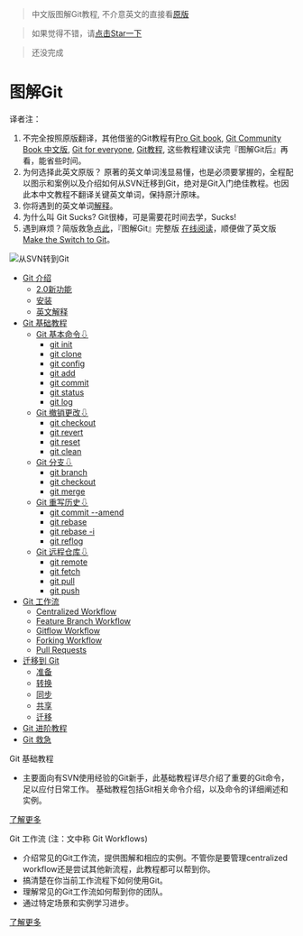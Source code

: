

> 中文版图解Git教程, 不介意英文的直接看[原版](https://www.atlassian.com/git)

> 如果觉得不错，请[点击Star一下](https://github.com/MTimer/Git-Sucks)

>  还没完成

图解Git
=======

译者注：
 1. 不完全按照原版翻译，其他借鉴的Git教程有[Pro Git book](http://git-scm.com/book/zh/), [Git Community Book 中文版](http://gitbook.liuhui998.com/index.html), [Git for everyone](http://anotheruiguy.gitbooks.io/gitforeveryone/), [Git教程](http://www.liaoxuefeng.com/), 这些教程建议读完『图解Git后』再看，能省些时间。
 2. 为何选择此英文原版？ 原著的英文单词浅显易懂，也是必须要掌握的，全程配以图示和案例以及介绍如何从SVN迁移到Git，绝对是Git入门绝佳教程。也因此本中文教程不翻译关键英文单词，保持原汁原味。
 3. 你将遇到的英文单词[解释](intro/git-trans.md)。
 4. 为什么叫 Git Sucks? Git很棒，可是需要花时间去学，Sucks!
 5. 遇到麻烦？简版救急[点此](sos/README.md)，『图解Git』完整版 [在线阅读](http://MTimer.github.io/Git-Sucks)，顺便做了英文版 [Make the Switch to Git](http://MTimer.github.io/Make-the-Switch-to-Git)。

![从SVN转到Git](https://gp1.wac.edgecastcdn.net/8029C4/wac-small/wac/landing/git/pageSections/0/contentColumnTwo/0/imageBinary/git_home.png)


* [Git 介绍](intro/README.md)
   * [2.0新功能](intro/git-2.0.md)
   * [安装](intro/git-install.md)
   * [英文解释](intro/git-trans.md)
* [Git 基础教程](tutorial/README.md)
   * [Git 基本命令⇩](tutorial/git-basics/README.md)
     * [git init](tutorial/git-basics/git-init.md)
     * [git clone](tutorial/git-basics/git-clone.md)
     * [git config](tutorial/git-basics/git-config.md)
     * [git add](tutorial/git-basics/git-add.md)
     * [git commit](tutorial/git-basics/git-commit.md)
     * [git status](tutorial/git-basics/git-status.md)
     * [git log](tutorial/git-basics/git-log.md)
   * [Git 撤销更改⇩](tutorial/undoing-changes/README.md)
     * [git checkout](tutorial/undoing-changes/git-checkout.md)
     * [git revert](tutorial/undoing-changes/git-revert.md)
     * [git reset](tutorial/undoing-changes/git-reset.md)
     * [git clean](tutorial/undoing-changes/git-clean.md)
   * [Git 分支⇩](tutorial/git-branches/README.md)
     * [git branch](tutorial/git-branches/git-branch.md)
     * [git checkout](tutorial/git-branches/git-checkout.md)
     * [git merge](tutorial/git-branches/git-merge.md)
   * [Git 重写历史⇩](tutorial/rewriting-git-history/README.md)
     * [git commit --amend](tutorial/rewriting-git-history/git-commit-amend.md)
     * [git rebase](tutorial/rewriting-git-history/git-rebase.md)
     * [git rebase -i](tutorial/rewriting-git-history/git-rebase-i.md)
     * [git reflog](tutorial/rewriting-git-history/git-reflog.md)
   * [Git 远程仓库⇩](tutorial/remote-repositories/README.md)
     * [git remote](tutorial/remote-repositories/git-remote.md)
     * [git fetch](tutorial/remote-repositories/git-fetch.md)
     * [git pull](tutorial/remote-repositories/git-pull.md)
     * [git push](tutorial/remote-repositories/git-push.md)
* [Git 工作流](workflows/README.md)
   * [Centralized Workflow](workflows/workflow-centralized.md)
   * [Feature Branch Workflow](workflows/workflow-feature-branch.md)
   * [Gitflow Workflow](workflows/workflow-gitflow.md)
   * [Forking Workflow](workflows/workflow-forking.md)
   * [Pull Requests](workflows/pull-request.md)
* [迁移到 Git](migration/README.md)
   * [准备](migration/migration-prepare.md)
   * [转换](migration/migration-convert.md)
   * [同步](migration/migration-synchronize.md)
   * [共享](migration/migration-share.md)
   * [迁移](migration/migration-migrate.md)
* [Git 进阶教程](resources/README.md)
* [Git 救急](sos/README.md)


Git 基础教程
* 主要面向有SVN使用经验的Git新手，此基础教程详尽介绍了重要的Git命令，足以应付日常工作。
基础教程包括Git相关命令介绍，以及命令的详细阐述和实例。

[了解更多](tutorial/README.md)

Git 工作流 (注：文中称 Git Workflows)

* 介绍常见的Git工作流，提供图解和相应的实例。不管你是要管理centralized workflow还是尝试其他新流程，此教程都可以帮到你。
* 搞清楚在你当前工作流程下如何使用Git。
* 理解常见的Git工作流如何帮到你的团队。
* 通过特定场景和实例学习进步。

[了解更多](workflows/README.md)
